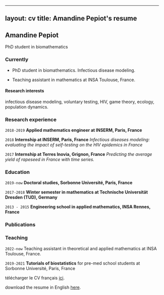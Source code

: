 
---
layout: cv
title: Amandine Pepiot's resume
---

## Amandine Pepiot
PhD student in biomathematics


### Currently

- PhD student in biomathematics. Infectious disease modeling. 

- Teaching assistant in mathematics at INSA Toulouse, France.


#### Research interests

infectious disease modeling, voluntary testing, HIV, game theory, ecology, population dynamics.

### Research experience

`2018-2019`
__Applied mathematics engineer at INSERM, Paris, France__

`2018`
__Internship at INSERM, Paris, France__
_Infectious diseases modeling: evaluating the impact of self-testing on the HIV epidemics in France_

`2017` 
__Internship at Terres Inovia, Grignon, France__
 _Predicting the average yield of rapeseed in France with time series._

### Education

`2019-now`
__Doctoral studies, Sorbonne Université, Paris, France__

`2017-2018`
__Winter semester in mathematics at Technische Universität Dresden (TUD), Germany__

`2013 - 2015`
__Engineering school in applied mathematics, INSA Rennes, France__


### Publications

<!-- A list is also available [online](http://scholar.google.co.uk/citations?user=LTOTl0YAAAAJ) -->


### Teaching
`2022-now`
Teaching assistant in theoretical and applied mathematics at INSA Toulouse, France.

`2019-2021`
__Tutorials of biostatistics__
for pre-med school students at Sorbonne Université, Paris, France

télécharger le CV français [ici](https://apepiot.github.io/pdfs/CV_github_FR.pdf).

download the resume in English [here](https://apepiot.github.io/pdfs/CV_github_EN.pdf).

<!-- #### Footer

Last updated: May 2023 -->

